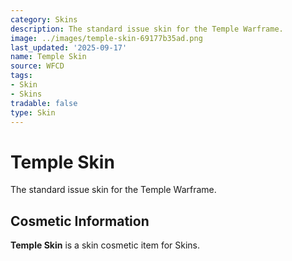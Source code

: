```yaml
---
category: Skins
description: The standard issue skin for the Temple Warframe.
image: ../images/temple-skin-69177b35ad.png
last_updated: '2025-09-17'
name: Temple Skin
source: WFCD
tags:
- Skin
- Skins
tradable: false
type: Skin
---
```


# Temple Skin

The standard issue skin for the Temple Warframe.

## Cosmetic Information

**Temple Skin** is a skin cosmetic item for Skins.

